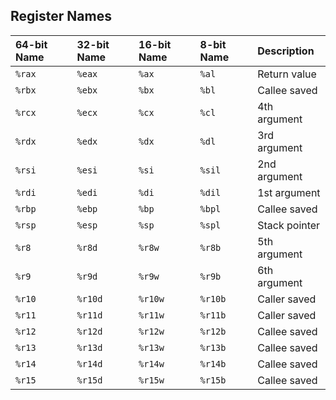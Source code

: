 ## Register Names
| 64-bit Name | 32-bit Name | 16-bit Name | 8-bit Name | Description         |
| :---------- | :---------- | :---------- | :--------- | :------------------ |
| `%rax`      | `%eax`      | `%ax`       | `%al`      | Return value        |
| `%rbx`      | `%ebx`      | `%bx`       | `%bl`      | Callee saved        |
| `%rcx`      | `%ecx`      | `%cx`       | `%cl`      | 4th argument        |
| `%rdx`      | `%edx`      | `%dx`       | `%dl`      | 3rd argument        |
| `%rsi`      | `%esi`      | `%si`       | `%sil`     | 2nd argument        |
| `%rdi`      | `%edi`      | `%di`       | `%dil`     | 1st argument        |
| `%rbp`      | `%ebp`      | `%bp`       | `%bpl`     | Callee saved        |
| `%rsp`      | `%esp`      | `%sp`       | `%spl`     | Stack pointer       |
| `%r8`       | `%r8d`      | `%r8w`      | `%r8b`     | 5th argument        |
| `%r9`       | `%r9d`      | `%r9w`      | `%r9b`     | 6th argument        |
| `%r10`      | `%r10d`     | `%r10w`     | `%r10b`    | Caller saved        |
| `%r11`      | `%r11d`     | `%r11w`     | `%r11b`    | Caller saved        |
| `%r12`      | `%r12d`     | `%r12w`     | `%r12b`    | Callee saved        |
| `%r13`      | `%r13d`     | `%r13w`     | `%r13b`    | Callee saved        |
| `%r14`      | `%r14d`     | `%r14w`     | `%r14b`    | Callee saved        |
| `%r15`      | `%r15d`     | `%r15w`     | `%r15b`    | Callee saved        |


